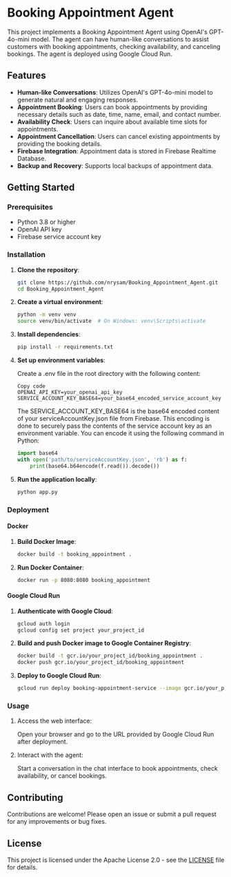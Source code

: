 # Booking Appointment Agent

This project implements a Booking Appointment Agent using OpenAI's GPT-4o-mini model. The agent can have human-like conversations to assist customers with booking appointments, checking availability, and canceling bookings. The agent is deployed using Google Cloud Run.

## Features

- **Human-like Conversations**: Utilizes OpenAI's GPT-4o-mini model to generate natural and engaging responses.
- **Appointment Booking**: Users can book appointments by providing necessary details such as date, time, name, email, and contact number.
- **Availability Check**: Users can inquire about available time slots for appointments.
- **Appointment Cancellation**: Users can cancel existing appointments by providing the booking details.
- **Firebase Integration**: Appointment data is stored in Firebase Realtime Database.
- **Backup and Recovery**: Supports local backups of appointment data.

## Getting Started

### Prerequisites

- Python 3.8 or higher
- OpenAI API key
- Firebase service account key

### Installation

1. **Clone the repository**:

   ```bash
   git clone https://github.com/nrysam/Booking_Appointment_Agent.git
   cd Booking_Appointment_Agent
   ```

2. **Create a virtual environment**:

   ```bash
   python -m venv venv
   source venv/bin/activate  # On Windows: venv\Scripts\activate
   ```

3. **Install dependencies**:

   ```bash
   pip install -r requirements.txt
   ```

4. **Set up environment variables**:

   Create a .env file in the root directory with the following content:

   ```env
   Copy code
   OPENAI_API_KEY=your_openai_api_key
   SERVICE_ACCOUNT_KEY_BASE64=your_base64_encoded_service_account_key
   ```
   
   The SERVICE_ACCOUNT_KEY_BASE64 is the base64 encoded content of your serviceAccountKey.json file from Firebase. This encoding is done to securely pass the contents of the service account key as an environment variable.
   You can encode it using the following command in Python:
   
   ```python
   import base64
   with open('path/to/serviceAccountKey.json', 'rb') as f:
       print(base64.b64encode(f.read()).decode())
   ```
   
6. **Run the application locally**:
   
   ```bash
   python app.py
   ```

### Deployment

#### Docker
1. **Build Docker Image**:

   ```bash
   docker build -t booking_appointment .
   ```
2. **Run Docker Container**:

   ```bash
   docker run -p 8080:8080 booking_appointment
   ```

#### Google Cloud Run
1. **Authenticate with Google Cloud**:

   ```bash
   gcloud auth login
   gcloud config set project your_project_id
   ```

2. **Build and push Docker image to Google Container Registry**:

   ```bash
   docker build -t gcr.io/your_project_id/booking_appointment .
   docker push gcr.io/your_project_id/booking_appointment
   ```
3. **Deploy to Google Cloud Run**:

   ```bash
   gcloud run deploy booking-appointment-service --image gcr.io/your_project_id/booking_appointment --platform managed --region us-central1 --allow-unauthenticated --project your-project-id
   ```

### Usage
1. Access the web interface:

   Open your browser and go to the URL provided by Google Cloud Run after deployment.

2. Interact with the agent:

   Start a conversation in the chat interface to book appointments, check availability, or cancel bookings.


## Contributing

Contributions are welcome! Please open an issue or submit a pull request for any improvements or bug fixes.

## License
This project is licensed under the Apache License 2.0 - see the [LICENSE](https://github.com/apache/.github/blob/main/LICENSE) file for details.
